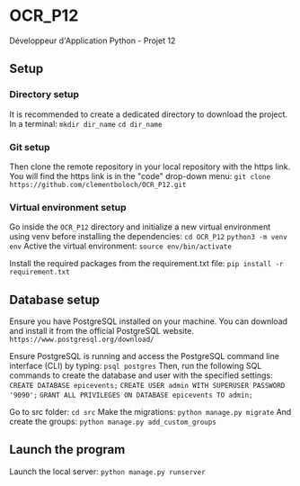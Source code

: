 # OCR_P12
Développeur d'Application Python - Projet 12



## Setup

### Directory setup
It is recommended to create a dedicated directory to download the project.
In a terminal:
`mkdir dir_name`
`cd dir_name`

### Git setup
Then clone the remote repository in your local repository with the https link. You will find the https link is in the "code" drop-down menu:
`git clone https://github.com/clementboloch/OCR_P12.git`

### Virtual environment setup
Go inside the `OCR_P12` directory and initialize a new virtual environment using venv before installing the dependencies:
`cd OCR_P12`
`python3 -m venv env`
Active the virtual environment:
`source env/bin/activate`

Install the required packages from the requirement.txt file:
`pip install -r requirement.txt`

## Database setup
Ensure you have PostgreSQL installed on your machine. You can download and install it from the official PostgreSQL website.
`https://www.postgresql.org/download/`

Ensure PostgreSQL is running and access the PostgreSQL command line interface (CLI) by typing:
`psql postgres`
Then, run the following SQL commands to create the database and user with the specified settings:
`CREATE DATABASE epicevents;`
`CREATE USER admin WITH SUPERUSER PASSWORD '9090';`
`GRANT ALL PRIVILEGES ON DATABASE epicevents TO admin;`


Go to src folder:
`cd src`
Make the migrations:
`python manage.py migrate`
And create the groups:
`python manage.py add_custom_groups`

## Launch the program
Launch the local server:
`python manage.py runserver`